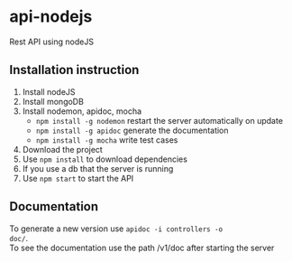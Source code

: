 # api-nodejs
Rest API using nodeJS

## Installation instruction
1. Install nodeJS
2. Install mongoDB
3. Install nodemon, apidoc, mocha 
    * <code>npm install -g nodemon</code> restart the server automatically on update
    * <code>npm install -g apidoc</code> generate the documentation
    * <code>npm install -g mocha</code> write test cases
4. Download the project
5. Use <code>npm install</code> to download dependencies
6. If you use a db that the server is running
7. Use <code>npm start</code> to start the API

## Documentation
To generate a new version use <code>apidoc -i controllers -o doc/</code>.  
To see the documentation use the path /v1/doc after starting the server